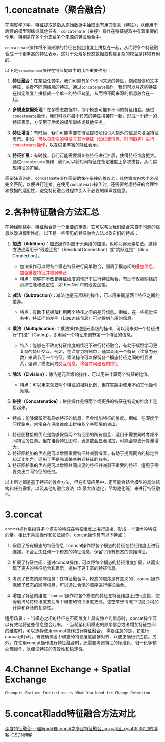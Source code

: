 # 1.concatnate（聚合融合）

在深度学习中，特征提取是指从原始数据中抽取出有用的信息（特征），以便用于后续的模型训练或其他任务。`concatenate`（拼接）操作在特征提取中有着重要的作用，特别是在多个分支或多个来源的特征融合中。

`concatenate`操作将不同来源的特征在指定维度上拼接在一起，从而将多个特征融合成一个更丰富的特征表示。这对于处理多模态数据或构建复杂的模型是非常有用的。

以下是`concatenate`操作在特征提取中的几个重要作用：

1. **特征融合**：在某些任务中，我们可能有多个不同来源的特征，例如图像和文本特征，或者不同网络层的特征。通过`concatenate`操作，我们可以将这些特征在指定维度上拼接成一个单一的特征向量，从而将不同来源的信息融合在一起。

2. **多模态数据处理**：在多模态数据中，每个模态可能有不同的特征维度。通过`concatenate`操作，我们可以将每个模态的特征拼接在一起，形成一个统一的特征表示，方便用于后续的模型训练或其他任务。

3. **特征增强**：有时候，我们可能需要在特征提取阶段引入额外的信息来增强特征表示。例如，<font color='red'>可以将图像的特征与其他特征（如位置信息、时间戳等）进行`concatenate`操作</font>，以提供更丰富的特征表示。

4. **特征扩展**：有时候，我们可能需要将某些特征进行扩展，使得特征维度更大。通过`concatenate`操作，我们可以将相同特征在指定维度上多次拼接，从而实现特征的扩展。

需要注意的是，`concatenate`操作需要确保在拼接的维度上，其他维度的大小必须完全匹配，以便进行连接。在使用`concatenate`操作时，还需要考虑特征的合理性和数据的适用性，避免特征融合过程中引入不必要的噪声或信息。

# 2.各种特征融合方法汇总

在神经网络中，特征融合是一个重要的步骤，它可以帮助我们结合来自不同源的信息以改进模型性能。以下是一些常见的特征融合方法以及它们的特点：

1. **加法（Addition）**：加法操作对应于元素级的加法，也称为逐元素加法。这种方法通常用于"残差连接"（Residual Connection）或"跳跃连接"（Skip Connection）。
    - 加法操作可以将各个模态特征进行简单融合，强调了模态间的<font color='red'>叠加信息</font>，<font color='red'> 加强重要特征并减弱噪音</font>
    - 特点：能够在不改变特征维度的情况下进行特征融合，有助于改善网络的训练性能和稳定性。如 ResNet 中的残差连接。
    
2. **减法（Subtraction）**：减法也是元素级的操作，可以用来衡量两个特征之间的差异。
    - 特点：有助于挖掘和利用两个特征之间的差异信息。例如，在一些视觉任务中，特征间的差异（比如边缘信息）可以提供有用的信息。
    
3. **乘法（Multiplication）**：乘法操作也是元素级的操作，可以用来对一个特征进行"门控"（Gating），即用另一个特征来调节第一个特征的信息。
    - 特点：能够在不改变特征维度的情况下进行特征融合，有助于模型学习更复杂的特征交互。例如，在注意力机制中，通常会用一个特征（注意力分数）来调节另一个特征。乘法操作可以保留各个模态特征之间的相互关系，强调了模态间的<font color='red'>交互信息</font>，<font color='red'>增强共同出现的特征</font>
    
4. **除法（Division）**：除法是元素级的操作，可以用来计算两个特征的比值。
    - 特点：可以用来获取两个特征的相对比例，但在实践中使用不如其他操作频繁。
    
5. **拼接（Concatenation）**：拼接操作是将两个或更多的特征在特定的维度上连接起来。
- 特点：能够保留所有原始特征的信息，但会增加特征的维度。例如，在深度学习模型中，常常会在深度维度上拼接多个卷积层的输出。



1. 特征图拼接的优点是能够保留两个特征图的所有信息，适用于需要同时考虑不同特征的任务。但在堆叠特征图时，通道数会显著增加，可能会导致计算量增大。
2. 特征图相加的优点是可以增强重要特征并减弱噪音，有助于提高网络的稳定性和泛化能力。适用于需要强调某些共同特征的任务。
3. 特征图相乘的优点是可以增强共同出现的特征并减弱不重要的特征，适用于需要突出共同特征的任务。
   

以上所述都是基于特征的融合方法，但在实际应用中，还可能会结合模型的具体结构和任务需求，以及其他的融合方法（如最大值池化，平均池化等）来进行特征融合。



# 3.concat

concat操作是指将多个模态的特征在特征维度上进行连接，形成一个更大的特征向量。相比于乘法操作和加法操作，concat操作具有以下特点：

1. 保留了所有模态的特征信息：concat操作将各个模态的特征在特征维度上进行连接，不会丢失任何一个模态的特征信息，保留了所有模态的原始特征。 

2. 扩展了特征空间：通过concat操作，可以将每个模态的特征维度扩展，从而实现了更多的特征组合和表示，提供了更丰富的特征信息。 

3. 考虑了模态的顺序信息：在特征融合中，模态的顺序是有意义的，concat操作保留了模态的顺序信息，可以通过合理的顺序进行特征融合。 

4. 增加了特征的维度：concat操作将各个模态的特征在特征维度上进行连接，使得最终的特征维度要比每个模态的特征维度更高，这在某些情况下可能会增加计算和存储的复杂性。 

适用场景： - 当模态之间的特征在不同维度上具有独立的信息时，concat操作可以有效地将这些信息整合起来。 - 当希望利用模态的顺序信息或者增加特征空间的维度时，可以选择使用concat操作进行特征融合。 需要注意的是，在进行concat操作时，需要确保各个模态的特征维度能够对齐，以便正确进行连接。另外，在使用concat操作进行特征融合时，还需要考虑特征的标准化、归一化等预处理操作，以保证特征的有效性和稳定性。

# 4.Channel Exchange + Spatial Exchange

`Changer: Feature Interaction is What You Need for Change Detection`

# 5.concat和add特征融合方法对比

[深度特征融合---理解add和concat之多层特征融合_concat层_xys430381_1的博客-CSDN博客](https://blog.csdn.net/xys430381_1/article/details/88355956)
